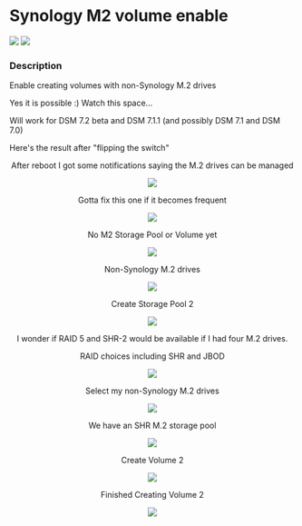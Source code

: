 # Synology M2 volume enable

<a href="https://github.com/007revad/Synology_M2_volume_enable/releases"><img src="https://img.shields.io/github/release/007revad/Synology_M2_volume_enable.svg"></a>
<a href="https://hits.seeyoufarm.com"><img src="https://hits.seeyoufarm.com/api/count/incr/badge.svg?url=https%3A%2F%2Fgithub.com%2F007revad%2FSynology_M2_volume_enableh&count_bg=%2379C83D&title_bg=%23555555&icon=&icon_color=%23E7E7E7&title=hits&edge_flat=false"/></a>

### Description

Enable creating volumes with non-Synology M.2 drives

Yes it is possible :) Watch this space...

Will work for DSM 7.2 beta and DSM 7.1.1 (and possibly DSM 7.1 and  DSM 7.0)

Here's the result after "flipping the switch"

<p align="center">After reboot I got some notifications saying the M.2 drives can be managed</p>
<p align="center"><img src="/images/1b-after-reboot.png"></p>

<p align="center">Gotta fix this one if it becomes frequent</p>
<p align="center"><img src="/images/14-gotta-fix-this.png"></p>

<p align="center">No M2 Storage Pool or Volume yet</p>
<p align="center"><img src="/images/2-no-m2-volume-yet.png"></p>

<p align="center">Non-Synology M.2 drives</p>
<p align="center"><img src="/images/3-non-synology-m2-drives-2.png"></p>

<p align="center">Create Storage Pool 2</p>
<p align="center"><img src="/images/4-create-storage-pool-3.png"></p>

<p align="center">I wonder if RAID 5 and SHR-2 would be available if I had four M.2 drives.</p>

<p align="center">RAID choices including SHR and JBOD</p>
<p align="center"><img src="/images/5-raid-choices-2.png"></p>

<p align="center">Select my non-Synology M.2 drives</p>
<p align="center"><img src="/images/7-select-non-synology-drives-2.png"></p>

<p align="center">We have an SHR M.2 storage pool</p>
<p align="center"><img src="/images/10-we-have-a-m2.storage-pool.png"></p>

<p align="center">Create Volume 2</p>
<p align="center"><img src="/images/11-create-volume-2.png"></p>

<p align="center">Finished Creating Volume 2</p>
<p align="center"><img src="/images/13-finished.png"></p>

